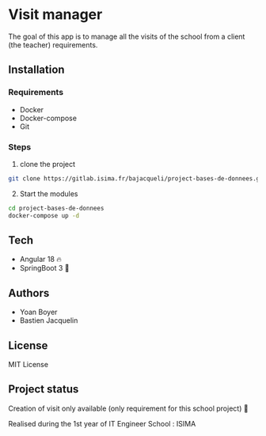 # Visit manager

The goal of this app is to manage all the visits of the school from a client (the teacher) requirements.

## Installation

### Requirements

- Docker
- Docker-compose
- Git

### Steps

1. clone the project
```bash
git clone https://gitlab.isima.fr/bajacqueli/project-bases-de-donnees.git
```

2. Start the modules
```bash
cd project-bases-de-donnees
docker-compose up -d
```

## Tech

- Angular 18 🔥
- SpringBoot 3 🍃

## Authors
- Yoan Boyer
- Bastien Jacquelin

## License
MIT License

## Project status
Creation of visit only available (only requirement for this school project) 🚧

Realised during the 1st year of IT Engineer School : ISIMA
